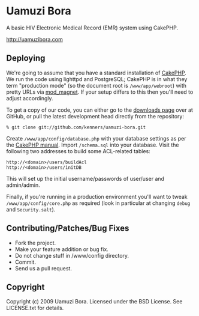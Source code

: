 Uamuzi Bora
===========

A basic HIV Electronic Medical Record (EMR) system using CakePHP.

http://uamuzibora.com


Deploying
---------

We're going to assume that you have a standard installation of [CakePHP][1].  We
run the code using lighttpd and PostgreSQL; CakePHP is in what they term
"production mode" (so the document root is `/www/app/webroot`) with pretty URLs
via [mod_magnet][2].  If your setup differs to this then you'll need to adjust 
accordingly.

To get a copy of our code, you can either go to the [downloads page][3] over
at GitHub, or pull the latest development head directly from the repository:

    % git clone git://github.com/kenners/uamuzi-bora.git

Create `/www/app/config/database.php` with your database settings as per the 
[CakePHP manual][4].  Import `/schema.sql` into your database.  Visit the 
following two addresses to build some ACL-related tables:

    http://<domain>/users/buildAcl
    http://<domain>/users/initDB

This will set up the initial username/passwords of user/user and admin/admin.

Finally, if you're running in a production environment you'll want to tweak 
`/www/app/config/core.php` as required (look in particular at changing `debug` 
and `Security.salt`).

[1]: http://cakephp.org/ "CakePHP"
[2]: http://book.cakephp.org/view/782/Pretty-URLs-and-Lighttpd "CakePHP: Pretty URLs and Lighttpd"
[3]: http://github.com/kenners/uamuzi-bora/downloads "GitHub downloads"
[4]: http://book.cakephp.org/view/40/Database-Configuration "CakePHP: Database Configuration"


Contributing/Patches/Bug Fixes
------------------------------
 
* Fork the project.
* Make your feature addition or bug fix.
* Do not change stuff in /www/config directory.
* Commit.
* Send us a pull request.


Copyright
---------

Copyright (c) 2009 Uamuzi Bora. Licensed under the BSD License. See LICENSE.txt for details.
